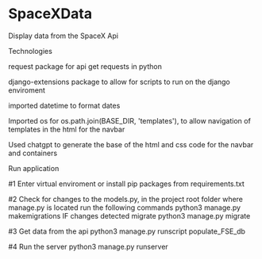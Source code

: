 # SpaceXData
Display data from the SpaceX Api

Technologies

request package for api get requests in python

django-extensions package to allow for scripts to run on the django enviroment

imported datetime to format dates

Imported os for os.path.join(BASE_DIR, 'templates'), to allow navigation of templates in the html for the navbar


Used chatgpt to generate the base of the html and css code for the navbar and containers 

Run application 

#1 Enter virtual enviroment or install pip packages from requirements.txt


#2 Check for changes to the models.py, in the project root folder where manage.py is located run the following commands
    python3 manage.py makemigrations
    IF changes detected migrate
    python3 manage.py migrate

#3 Get data from the api
    python3 manage.py runscript populate_FSE_db

#4 Run the server
    python3 manage.py runserver

